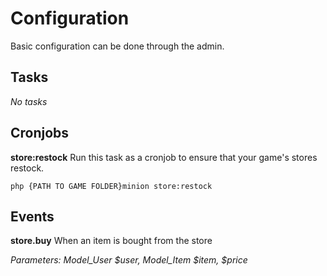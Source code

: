 # Configuration

Basic configuration can be done through the admin.

## Tasks

*No tasks*

## Cronjobs

**store:restock**
Run this task as a cronjob to ensure that your game's stores restock.

~~~
php {PATH TO GAME FOLDER}minion store:restock
~~~

## Events

**store.buy**
When an item is bought from the store

*Parameters: Model_User $user, Model_Item $item, $price*